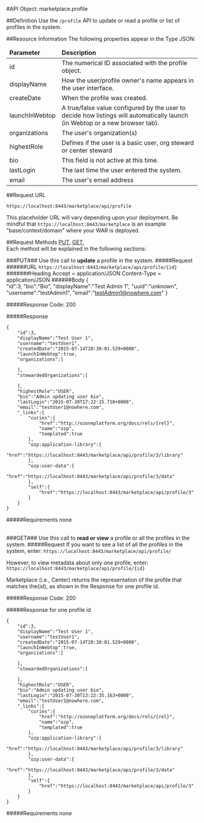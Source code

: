 #API Object: marketplace.profile

##Definition 
Use the `/profile` API to update or read a profile or list of profiles in the system. 

##Resource Information
The following properties appear in the Type JSON:

<table style="width:100%">
    <thead>
        <tr>
            <td><b>Parameter</b></td>
            <td><b>Description</b></td
        </tr>
    </thead>
    <tbody>
        <tr>
            <td>id</td>
            <td>The numerical ID associated with the profile object.</td> 
        </tr>
        <tr>
            <td>displayName</td>
            <td>How the user/profile owner's name appears in the user interface.</td> 
        </tr>
        <tr>
            <td>createDate</td>
            <td>When the profile was created.</td> 
        </tr>
        <tr>
            <td>launchInWebtop</td>
            <td>A true/false value configured by the user to decide how listings will automatically launch (in Webtop or a new browser tab).</td> 
        </tr>
        <tr>
            <td>organizations</td>
            <td>The user's organization(s)</td> 
        </tr>
        <tr>
            <td>highestRole</td>
            <td>Defines if the user is a basic user, org steward or center steward</td> 
        </tr>
        <tr>
            <td>bio</td>
            <td>This field is not active at this time.</td> 
        </tr>
        <tr>
            <td>lastLogin</td>
            <td>The last time the user entered the system.</td> 
        </tr>
        <tr>
            <td>email</td>
            <td>The user's email address</td> 
        </tr>
    </tbody>
</table>
 
##Request URL

`https://localhost:8443/marketplace/api/profile`

This placeholder URL will vary depending upon your deployment. Be mindful that `https://localhost:8443/marketplace` is an example "base/context/domain" where your WAR is deployed.  

##Request Methods
[PUT](https://github.com/ozone-development/ozp-rest/blob/master/docs-external/rest/OZP_profileAPI.md#PUT), 
[GET](https://github.com/ozone-development/ozp-rest/blob/master/docs-external/rest/OZP_profileAPI.md#GET), 
<br>
Each method will be explained in the following sections:



###<a name=PUT>PUT</a>###
Use this call to **update** a profile in the system.
#####Request
######URL
`https://localhost:8443/marketplace/api/profile/{id}`
#######Heading
    Accept = application/JSON
    Content-Type = application/JSON
######Body
    {  
    "id":3,
    "bio":"Bio",
    "displayName":"Test Admin 1",
    "uuid":"unknown",
    "username":"testAdmin1",
    "email":"testAdmin1@nowhere.com"
    }

#####Response Code:
200

#####Response
    
	{  
    	"id":3,
    	"displayName":"Test User 1",
    	"username":"testUser1",
    	"createdDate":"2015-07-14T20:38:01.529+0000",
    	"launchInWebtop":true,
    	"organizations":[  

    	],
    	"stewardedOrganizations":[  

    	],
    	"highestRole":"USER",
    	"bio":"Admin updating user bio",
    	"lastLogin":"2015-07-30T17:22:15.710+0000",
    	"email":"testUser1@nowhere.com",
    	"_links":{  
    	    "curies":{  
    	        "href":"http://ozoneplatform.org/docs/rels/{rel}",
    	        "name":"ozp",
    	        "templated":true
    	    },
    	    "ozp:application-library":{  
    	        "href":"https://localhost:8443/marketplace/api/profile/3/library"
    	    },
    	    "ozp:user-data":{  
    	        "href":"https://localhost:8443/marketplace/api/profile/3/data"
    	    },
    	    "self":{  
    	        "href":"https://localhost:8443/marketplace/api/profile/3"
    	    }
    	}
	}

#####Requirements
none
<br>
<br>


###<a name=GET>GET</a>###
Use this call to **read or view** a profile or all the profiles in the system.
#####Request
If you want to see a list of all the profiles in the system, enter:
`https://localhost:8443/marketplace/api/profile/`

However, to view metadata about only one profile, enter:
`https://localhost:8443/marketplace/api/profile/{id}`
 
Marketplace (i.e., Center) returns the representation of the profile that matches the{id}, as shown in the Response for one profile id. 

#####Response Code:
200

#####Response for one profile id
    
    {  
    	"id":3,
    	"displayName":"Test User 1",
    	"username":"testUser1",
    	"createdDate":"2015-07-14T20:38:01.529+0000",
    	"launchInWebtop":true,
    	"organizations":[  
    
    	],
    	"stewardedOrganizations":[  
    
    	],
    	"highestRole":"USER",
    	"bio":"Admin updating user bio",
    	"lastLogin":"2015-07-30T13:22:35.163+0000",
    	"email":"testUser1@nowhere.com",
    	"_links":{  
    		"curies":{  
    			"href":"http://ozoneplatform.org/docs/rels/{rel}",
    			"name":"ozp",
    			"templated":true
    		},
    		"ozp:application-library":{  
    			"href":"https://localhost:8443/marketplace/api/profile/3/library"
    		},
    		"ozp:user-data":{  
    			"href":"https://localhost:8443/marketplace/api/profile/3/data"
    		},
    		"self":{  
    			"href":"https://localhost:8443/marketplace/api/profile/3"
    		}
    	}
    }

#####Requirements
none

<br>
<br>
<br>







